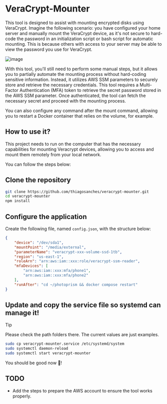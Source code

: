 # VeraCrypt-Mounter

This tool is designed to assist with mounting encrypted disks using VeraCrypt. Imagine the following scenario: you have configured your home server and manually mount the VeraCrypt device, as it's not secure to hard-code the password in an initialization script or bash script for automatic mounting. This is because others with access to your server may be able to view the password you use for VeraCrypt. 

![image](https://github.com/user-attachments/assets/dc767590-79e9-411c-9818-777d758e47cc)

With this tool, you'll still need to perform some manual steps, but it allows you to partially automate the mounting process without hard-coding sensitive information. Instead, it utilizes AWS SSM parameters to securely store and retrieve the necessary credentials. This tool requires a Multi-Factor Authentication (MFA) token to retrieve the secret password stored in the AWS SSM parameter. Once authenticated, the tool can fetch the necessary secret and proceed with the mounting process.

You can also configure any command after the mount command, allowing you to restart a Docker container that relies on the volume, for example.

## How to use it?

This project needs to run on the computer that has the necessary capabilities for mounting Veracrypt devices, allowing you to access and mount them remotely from your local network.

You can follow the steps below:

## Clone the repository

```bash
git clone https://github.com/thiagosanches/veracrypt-mounter.git
cd veracrypt-mounter
npm install
```

## Configure the application

Create the following file, named `config.json`, with the structure below:

```json
{
    "device": "/dev/sda1",
    "mountPoint": "/media/external",
    "parameterName": "veracrypt-xxx-volume-ssd-1tb",
    "region": "us-east-1",
    "roleArn": "arn:aws:iam::xxx:role/veracrypt-ssm-reader",
    "mfaDevices": [
        "arn:aws:iam::xxx:mfa/phone1",
        "arn:aws:iam::xxx:mfa/phone2"
    ],
    "runAfter": "cd ~/photoprism && docker compose restart"
}
```
## Update and copy the service file so systemd can manage it!

> [!TIP]
> Please check the path folders there.
> The current values are just examples.

```bash
sudo cp veracrypt-mounter.service /etc/systemd/system
sudo systemctl daemon-reload
sudo systemctl start veracrypt-mounter
```
You should be good now 🥳! 

## TODO

- Add the steps to prepare the AWS account to ensure the tool works properly.
